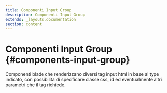 ```yaml
---
title: Componenti Input Group
description: Componenti Input Group
extends: _layouts.documentation
section: content
---
```


# Componenti Input Group {#components-input-group}

Componenti blade che renderizzano diversi tag input html in base al type indicato,
con possibilità di specificare classe css, id ed eventualmente altri parametri che il tag richiede.
